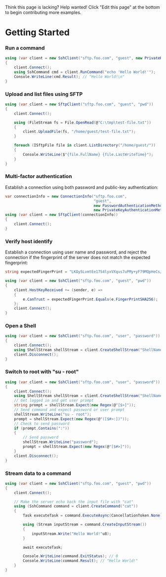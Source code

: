 Think this page is lacking? Help wanted! Click "Edit this page" at the bottom to begin contributing more examples.

Getting Started
=================

### Run a command

```cs
using (var client = new SshClient("sftp.foo.com", "guest", new PrivateKeyFile("path/to/my/key")))
{
    client.Connect();
    using SshCommand cmd = client.RunCommand("echo 'Hello World!'");
    Console.WriteLine(cmd.Result); // "Hello World!\n"
}
```

### Upload and list files using SFTP

```cs
using (var client = new SftpClient("sftp.foo.com", "guest", "pwd"))
{
    client.Connect();

    using (FileStream fs = File.OpenRead(@"C:\tmp\test-file.txt"))
    {
        client.UploadFile(fs, "/home/guest/test-file.txt");
    }

    foreach (ISftpFile file in client.ListDirectory("/home/guest/"))
    {
        Console.WriteLine($"{file.FullName} {file.LastWriteTime}");
    }
}
```

### Multi-factor authentication

Establish a connection using both password and public-key authentication:

```cs
var connectionInfo = new ConnectionInfo("sftp.foo.com",
                                        "guest",
                                        new PasswordAuthenticationMethod("guest", "pwd"),
                                        new PrivateKeyAuthenticationMethod("path/to/my/key"));
using (var client = new SftpClient(connectionInfo))
{
    client.Connect();
}
```

### Verify host identify

Establish a connection using user name and password, and reject the connection if the fingerprint of the server does not match the expected fingerprint:

```cs
string expectedFingerPrint = "LKOy5LvmtEe17S4lyxVXqvs7uPMy+yF79MQpHeCs/Qo";

using (var client = new SshClient("sftp.foo.com", "guest", "pwd"))
{
    client.HostKeyReceived += (sender, e) =>
    {
        e.CanTrust = expectedFingerPrint.Equals(e.FingerPrintSHA256);
    };
    client.Connect();
}
```

### Open a Shell  

```cs
using (var client = new SshClient("sftp.foo.com", "user", "password"))
{
    client.Connect();
    using ShellStream shellStream = client.CreateShellStream("ShellName", 80, 24, 800, 600, 1024);
    client.Disconnect();
}
```

### Switch to root with "su - root"

```cs
using (var client = new SshClient("sftp.foo.com", "user", "password"))
{
    client.Connect();
    using ShellStream shellStream = client.CreateShellStream("ShellName", 80, 24, 800, 600, 1024);
    // Get logged in and get user prompt
    string prompt = shellStream.Expect(new Regex(@"[$>]"));
    // Send command and expect password or user prompt
    shellStream.WriteLine("su - root");
    prompt = shellStream.Expect(new Regex(@"([$#>:])"));
    // Check to send password
    if (prompt.Contains(":"))
    {
        // Send password
        shellStream.WriteLine("password");
        prompt = shellStream.Expect(new Regex(@"[$#>]"));
    }
    client.Disconnect();
}
```

### Stream data to a command

```cs
using (var client = new SshClient("sftp.foo.com", "guest", "pwd"))
{
    client.Connect();

    // Make the server echo back the input file with "cat"
    using (SshCommand command = client.CreateCommand("cat"))
    {
        Task executeTask = command.ExecuteAsync(CancellationToken.None);

        using (Stream inputStream = command.CreateInputStream())
        {
            inputStream.Write("Hello World!"u8);
        }

        await executeTask;

        Console.WriteLine(command.ExitStatus); // 0
        Console.WriteLine(command.Result); // "Hello World!"
    }
}
```
